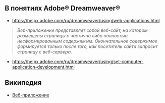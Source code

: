 ## В понятиях Adobe® Dreamweaver®

* https://helpx.adobe.com/ru/dreamweaver/using/web-applications.html

 > _Веб-приложение представляет собой веб-сайт, на котором размещены страницы с частично либо полностью несформированным содержимым. Окончательное содержимое формируется только после того, как посетитель сайта запросит страницу с веб-сервера._

* https://helpx.adobe.com/ru/dreamweaver/using/set-computer-application-development.html

## Википедия

* [Веб-приложение](https://ru.wikipedia.org/wiki/%D0%92%D0%B5%D0%B1-%D0%BF%D1%80%D0%B8%D0%BB%D0%BE%D0%B6%D0%B5%D0%BD%D0%B8%D0%B5)
